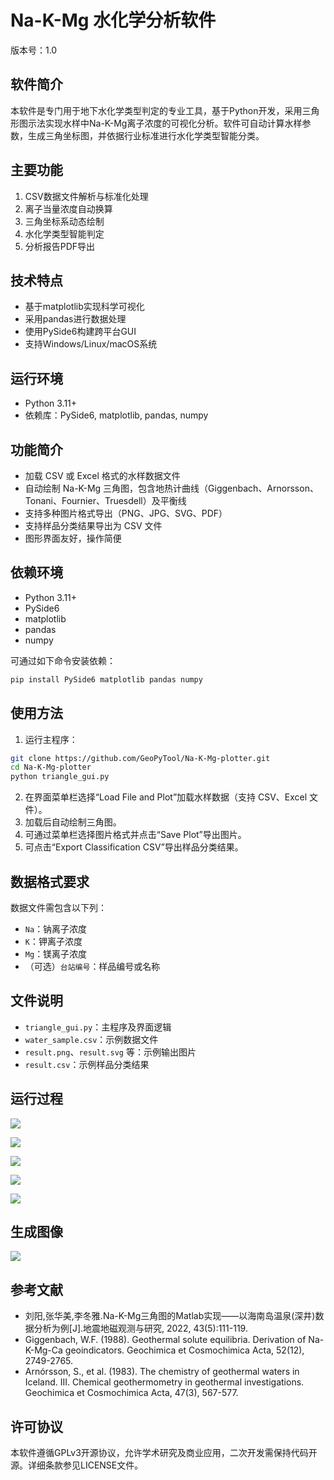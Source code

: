 # Na-K-Mg 水化学分析软件

版本号：1.0

## 软件简介
本软件是专门用于地下水化学类型判定的专业工具，基于Python开发，采用三角形图示法实现水样中Na-K-Mg离子浓度的可视化分析。软件可自动计算水样参数，生成三角坐标图，并依据行业标准进行水化学类型智能分类。

## 主要功能
1. CSV数据文件解析与标准化处理
2. 离子当量浓度自动换算
3. 三角坐标系动态绘制
4. 水化学类型智能判定
5. 分析报告PDF导出

## 技术特点
- 基于matplotlib实现科学可视化
- 采用pandas进行数据处理
- 使用PySide6构建跨平台GUI
- 支持Windows/Linux/macOS系统

## 运行环境
- Python 3.11+
- 依赖库：PySide6, matplotlib, pandas, numpy

## 功能简介
- 加载 CSV 或 Excel 格式的水样数据文件
- 自动绘制 Na-K-Mg 三角图，包含地热计曲线（Giggenbach、Arnorsson、Tonani、Fournier、Truesdell）及平衡线
- 支持多种图片格式导出（PNG、JPG、SVG、PDF）
- 支持样品分类结果导出为 CSV 文件
- 图形界面友好，操作简便

## 依赖环境
- Python 3.11+
- PySide6
- matplotlib
- pandas
- numpy

可通过如下命令安装依赖：

```bash
pip install PySide6 matplotlib pandas numpy
```

## 使用方法
1. 运行主程序：

```bash
git clone https://github.com/GeoPyTool/Na-K-Mg-plotter.git
cd Na-K-Mg-plotter
python triangle_gui.py
```

2. 在界面菜单栏选择“Load File and Plot”加载水样数据（支持 CSV、Excel 文件）。
3. 加载后自动绘制三角图。
4. 可通过菜单栏选择图片格式并点击“Save Plot”导出图片。
5. 可点击“Export Classification CSV”导出样品分类结果。

## 数据格式要求
数据文件需包含以下列：
- `Na`：钠离子浓度
- `K`：钾离子浓度
- `Mg`：镁离子浓度
- （可选）`台站编号`：样品编号或名称

## 文件说明
- `triangle_gui.py`：主程序及界面逻辑
- `water_sample.csv`：示例数据文件
- `result.png`、`result.svg` 等：示例输出图片
- `result.csv`：示例样品分类结果

## 运行过程

![](./images/0_start.png)

![](./images/1_import.png)


![](./images/2_plot.png)


![](/images/3_save.png)


![](./images/4_export.png)

## 生成图像

![](./images/result.png)

## 参考文献

- 刘阳,张华美,李冬雅.Na-K-Mg三角图的Matlab实现——以海南岛温泉(深井)数据分析为例[J].地震地磁观测与研究, 2022, 43(5):111-119.
- Giggenbach, W.F. (1988). Geothermal solute equilibria. Derivation of Na-K-Mg-Ca geoindicators. Geochimica et Cosmochimica Acta, 52(12), 2749-2765.
- Arnórsson, S., et al. (1983). The chemistry of geothermal waters in Iceland. III. Chemical geothermometry in geothermal investigations. Geochimica et Cosmochimica Acta, 47(3), 567-577.

## 许可协议
本软件遵循GPLv3开源协议，允许学术研究及商业应用，二次开发需保持代码开源。详细条款参见LICENSE文件。
